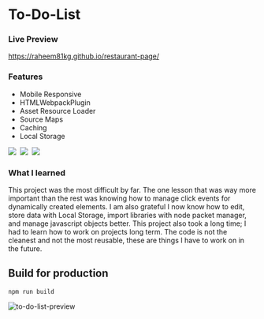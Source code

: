 # To-Do-List
### Live Preview
https://raheem81kg.github.io/restaurant-page/

### Features
- Mobile Responsive
- HTMLWebpackPlugin
- Asset Resource Loader
- Source Maps
- Caching
- Local Storage

<div>
  <img src="https://img.shields.io/badge/-HTML-ff6600?style=for-the-badge&logo=html5&logoColor=ff6600&labelColor=282828">&nbsp;
  <img src="https://img.shields.io/badge/-CSS-264ee4?style=for-the-badge&logo=css3&logoColor=264ee4&labelColor=282828">&nbsp;
  <img src="https://img.shields.io/badge/-JavaScript-f7df1e?style=for-the-badge&logo=javascript&logoColor=f7df1e&labelColor=282828">
</div>

### What I learned
This project was the most difficult by far. The one lesson that was way more important than the rest was knowing how to manage click events for dynamically created elements. I am also grateful I now know how to edit, store data with Local Storage, import libraries with node packet manager, and manage javascript objects better. This project also took a long time; I had to learn how to work on projects long term. The code is not the cleanest and not the most reusable, these are things I have to work on in the future.

## Build for production

```
npm run build
```

![to-do-list-preview](https://user-images.githubusercontent.com/104041730/192098660-98dcaca8-c984-4c2c-ae07-26a34ccb89d3.png "App Preview")

